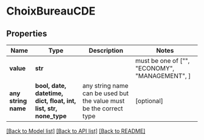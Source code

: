 # ChoixBureauCDE


## Properties
Name | Type | Description | Notes
------------ | ------------- | ------------- | -------------
**value** | **str** |  |  must be one of ["", "ECONOMY", "MANAGEMENT", ]
**any string name** | **bool, date, datetime, dict, float, int, list, str, none_type** | any string name can be used but the value must be the correct type | [optional]

[[Back to Model list]](../README.md#documentation-for-models) [[Back to API list]](../README.md#documentation-for-api-endpoints) [[Back to README]](../README.md)


